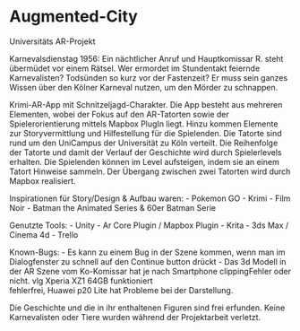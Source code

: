 # Augmented-City
Universitäts AR-Projekt

Karnevalsdienstag 1956: Ein nächtlicher Anruf und Hauptkomissar R. steht übermüdet vor einem Rätsel. Wer ermordet im Stundentakt feiernde Karnevalisten? Todsünden so kurz vor der Fastenzeit? Er muss sein ganzes Wissen über den Kölner Karneval nutzen, um den Mörder zu schnappen.


Krimi-AR-App mit Schnitzeljagd-Charakter.
Die App besteht aus mehreren Elementen, wobei der Fokus auf den AR-Tatorten sowie der Spielerorientierung mittels Mapbox PlugIn liegt.
Hinzu kommen Elemente zur Storyvermittlung und Hilfestellung für die Spielenden. 
Die Tatorte sind rund um den UniCampus der Universität zu Köln verteilt. Die Reihenfolge der Tatorte und damit der Verlauf der Geschichte wird durch Spielerlevels erhalten. Die Spielenden können im Level aufsteigen, indem sie an einem Tatort Hinweise sammeln. Der Übergang zwischen zwei Tatorten wird durch Mapbox realisiert. 


Inspirationen für Story/Design & Aufbau waren: - Pokemon GO
                                               - Krimi
                                               - Film Noir
                                               - Batman the Animated Series & 60er Batman Serie

Genutzte Tools: - Unity
                - Ar Core Plugin / Mapbox Plugin
                - Krita
                - 3ds Max / Cinema 4d
                - Trello

Known-Bugs: - Es kann zu einem Bug in der Szene kommen, wenn man im Dialogfenster zu schnell auf den Continue button drückt
            - Das 3d Modell in der AR Szene vom Ko-Komissar hat je nach Smartphone clippingFehler oder nicht. vlg Xperia XZ1 64GB funktioniert          
              fehlerfrei, Huawei p20 Lite hat Probleme bei der Darstellung.


Die Geschichte und die in ihr enthaltenen Figuren sind frei erfunden. Keine Karnevalisten oder Tiere wurden während der Projektarbeit verletzt.

